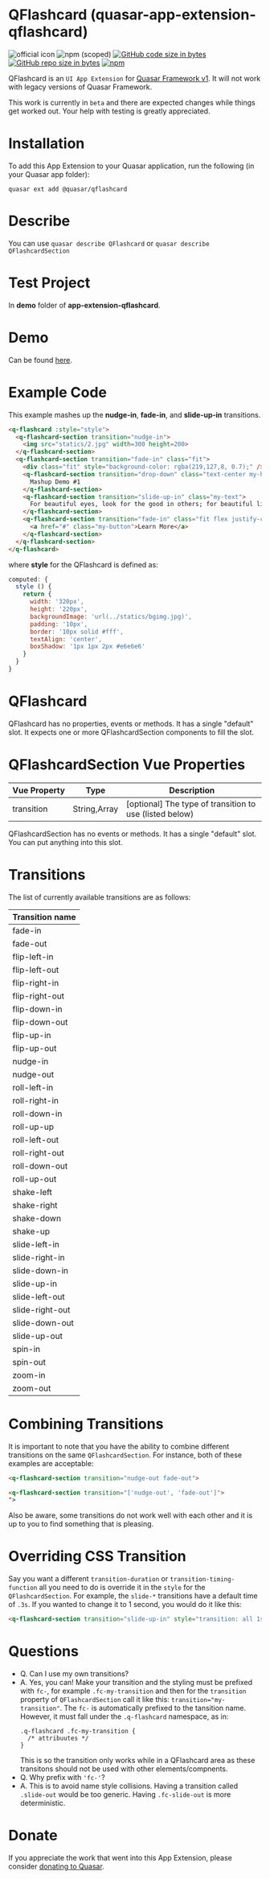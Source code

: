 QFlashcard (quasar-app-extension-qflashcard)
===

![official icon](https://img.shields.io/badge/Quasar%201.0-Official%20UI%20App%20Extension-blue.svg)
![npm (scoped)](https://img.shields.io/npm/v/@quasar/quasar-app-extension-qflashcard.svg?style=plastic)
[![GitHub code size in bytes](https://img.shields.io/github/languages/code-size/quasarframework/app-extension-qflashcard.svg)]()
[![GitHub repo size in bytes](https://img.shields.io/github/repo-size/quasarframework/app-extension-qflashcard.svg)]()
[![npm](https://img.shields.io/npm/dt/@quasar/quasar-app-extension-qflashcard.svg)](https://www.npmjs.com/package/@quasar/quasar-app-extension-qflashcard)

QFlashcard is an `UI App Extension` for [Quasar Framework v1](https://v1.quasar-framework.org/). It will not work with legacy versions of Quasar Framework.

This work is currently in `beta` and there are expected changes while things get worked out. Your help with testing is greatly appreciated.

# Installation
To add this App Extension to your Quasar application, run the following (in your Quasar app folder):
```
quasar ext add @quasar/qflashcard
```

# Describe
You can use `quasar describe QFlashcard` or `quasar describe QFlashcardSection`

# Test Project
In **demo** folder of **app-extension-qflashcard**.

# Demo
Can be found [here](https://quasarframework.github.io/app-extension-qflashcard/).

# Example Code
This example mashes up the **nudge-in**, **fade-in**, and **slide-up-in** transitions.

```html
<q-flashcard :style="style">
  <q-flashcard-section transition="nudge-in">
    <img src="statics/2.jpg" width=300 height=200>
  </q-flashcard-section>
  <q-flashcard-section transition="fade-in" class="fit">
    <div class="fit" style="background-color: rgba(219,127,8, 0.7);" />
    <q-flashcard-section transition="drop-down" class="text-center my-header">
      Mashup Demo #1
    </q-flashcard-section>
    <q-flashcard-section transition="slide-up-in" class="my-text">
      For beautiful eyes, look for the good in others; for beautiful lips, speak only words of kindness; and for poise, walk with the knowledge that you are never alone.
    </q-flashcard-section>
    <q-flashcard-section transition="fade-in" class="fit flex justify-center items-end">
      <a href="#" class="my-button">Learn More</a>
    </q-flashcard-section>
  </q-flashcard-section>
</q-flashcard>

```
where **style** for the QFlashcard is defined as:
```js
computed: {
  style () {
    return {
      width: '320px',
      height: '220px',
      backgroundImage: 'url(../statics/bgimg.jpg)',
      padding: '10px',
      border: '10px solid #fff',
      textAlign: 'center',
      boxShadow: '1px 1px 2px #e6e6e6'
    }
  }
}
```

# QFlashcard
QFlashcard has no properties, events or methods. It has a single "default" slot. It expects one or more QFlashcardSection components to fill the slot.

# QFlashcardSection Vue Properties
| Vue&nbsp;Property | Type	| Description |
|---|---|---|
| transition | String,Array | [optional] The type of transition to use (listed below) |

QFlashcardSection has no events or methods. It has a single "default" slot. You can put anything into this slot.

# Transitions
The list of currently available transitions are as follows:

| Transition name |
|---|
| fade-in |
| fade-out |
| flip-left-in |
| flip-left-out |
| flip-right-in |
| flip-right-out |
| flip-down-in |
| flip-down-out |
| flip-up-in |
| flip-up-out |
| nudge-in |
| nudge-out |
| roll-left-in |
| roll-right-in |
| roll-down-in |
| roll-up-up |
| roll-left-out |
| roll-right-out |
| roll-down-out |
| roll-up-out |
| shake-left |
| shake-right |
| shake-down |
| shake-up |
| slide-left-in |
| slide-right-in |
| slide-down-in |
| slide-up-in |
| slide-left-out |
| slide-right-out |
| slide-down-out |
| slide-up-out |
| spin-in |
| spin-out |
| zoom-in |
| zoom-out |

# Combining Transitions
It is important to note that you have the ability to combine different transitions on the same `QFlashcardSection`. For instance, both of these examples are acceptable:
```html
<q-flashcard-section transition="nudge-out fade-out">

<q-flashcard-section transition="['nudge-out', 'fade-out']">
">
```
Also be aware, some transitions do not work well with each other and it is up to you to find something that is pleasing.

# Overriding CSS Transition
Say you want a different `transition-duration` or `transition-timing-function` all you need to do is override it in the `style` for the `QFlashcardSection`. For example, the `slide-*` transitions have a default time of `.3s`. If you wanted to change it to 1 second, you would do it like this:
```html
<q-flashcard-section transition="slide-up-in" style="transition: all 1s ease-in-out !important;">
```

# Questions
- Q. Can I use my own transitions?
- A. Yes, you can! Make your transition and the styling must be prefixed with `fc-`, for example `.fc-my-transition` and then for the `transition` property of `QFlashcardSection` call it like this: `transition="my-transition"`. The `fc-` is automatically prefixed to the tansition name. However, it must fall under the `.q-flashcard` namespace, as in:
  ```stylus
  .q-flashcard .fc-my-transition {
    /* attribuutes */
  }
  ```
  This is so the transition only works while in a QFlashcard area as these transitons should not be used with other elements/compnents.
- Q. Why prefix with `'fc-'`?
- A. This is to avoid name style collisions. Having a transition called `.slide-out` would be too generic. Having `.fc-slide-out` is more deterministic.

# Donate
If you appreciate the work that went into this App Extension, please consider [donating to Quasar](https://donate.quasar.dev).
